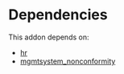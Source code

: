 # Dependencies

This addon depends on:

- [hr](https://github.com/bringout/oca-ocb-hr/tree/7fb3fb6283239c624dcbacc56df725f7a52d28aa/odoo-bringout-oca-ocb-hr)
- [mgmtsystem_nonconformity](https://github.com/bringout/oca-technical)
